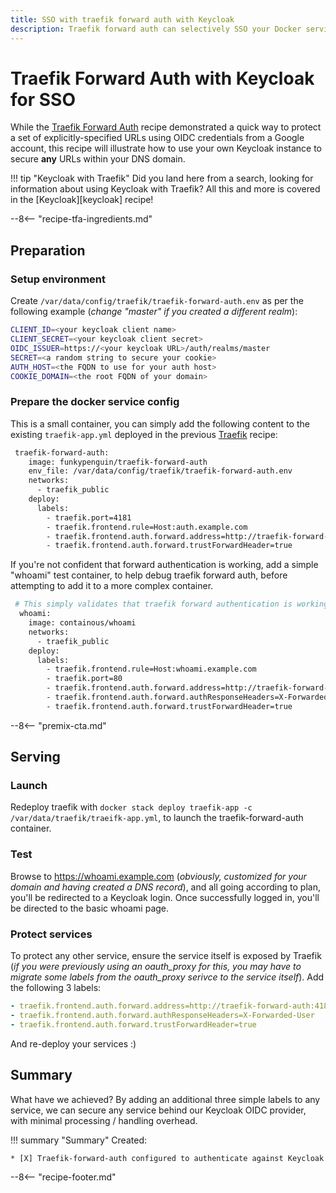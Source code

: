 ```yaml
---
title: SSO with traefik forward auth with Keycloak
description: Traefik forward auth can selectively SSO your Docker services against an authentication backend using OIDC, and Keycloak is a perfect, self-hosted match.
---
```

# Traefik Forward Auth with Keycloak for SSO

While the [Traefik Forward Auth](/docker-swarm/traefik-forward-auth/) recipe demonstrated a quick way to protect a set of explicitly-specified URLs using OIDC credentials from a Google account, this recipe will illustrate how to use your own Keycloak instance to secure **any** URLs within your DNS domain.

!!! tip "Keycloak with Traefik"
    Did you land here from a search, looking for information about using Keycloak with Traefik? All this and more is covered in the [Keycloak][keycloak] recipe!

--8<-- "recipe-tfa-ingredients.md"

## Preparation

### Setup environment

Create `/var/data/config/traefik/traefik-forward-auth.env` as per the following example (_change "master" if you created a different realm_):

```bash
CLIENT_ID=<your keycloak client name>
CLIENT_SECRET=<your keycloak client secret>
OIDC_ISSUER=https://<your keycloak URL>/auth/realms/master
SECRET=<a random string to secure your cookie>
AUTH_HOST=<the FQDN to use for your auth host>
COOKIE_DOMAIN=<the root FQDN of your domain>
```

### Prepare the docker service config

This is a small container, you can simply add the following content to the existing `traefik-app.yml` deployed in the previous [Traefik](/docker-swarm/traefik/) recipe:

```bash
 traefik-forward-auth:
    image: funkypenguin/traefik-forward-auth
    env_file: /var/data/config/traefik/traefik-forward-auth.env
    networks:
      - traefik_public
    deploy:
      labels:
        - traefik.port=4181
        - traefik.frontend.rule=Host:auth.example.com
        - traefik.frontend.auth.forward.address=http://traefik-forward-auth:4181
        - traefik.frontend.auth.forward.trustForwardHeader=true
```

If you're not confident that forward authentication is working, add a simple "whoami" test container, to help debug traefik forward auth, before attempting to add it to a more complex container.

```bash
 # This simply validates that traefik forward authentication is working
  whoami:
    image: containous/whoami
    networks:
      - traefik_public
    deploy:
      labels:
        - traefik.frontend.rule=Host:whoami.example.com
        - traefik.port=80
        - traefik.frontend.auth.forward.address=http://traefik-forward-auth:4181
        - traefik.frontend.auth.forward.authResponseHeaders=X-Forwarded-User
        - traefik.frontend.auth.forward.trustForwardHeader=true
```

--8<-- "premix-cta.md"

## Serving

### Launch

Redeploy traefik with `docker stack deploy traefik-app -c /var/data/traefik/traeifk-app.yml`, to launch the traefik-forward-auth container.

### Test

Browse to <https://whoami.example.com> (_obviously, customized for your domain and having created a DNS record_), and all going according to plan, you'll be redirected to a Keycloak login. Once successfully logged in, you'll be directed to the basic whoami page.

### Protect services

To protect any other service, ensure the service itself is exposed by Traefik (_if you were previously using an oauth_proxy for this, you may have to migrate some labels from the oauth_proxy serivce to the service itself_). Add the following 3 labels:

```yaml
- traefik.frontend.auth.forward.address=http://traefik-forward-auth:4181
- traefik.frontend.auth.forward.authResponseHeaders=X-Forwarded-User
- traefik.frontend.auth.forward.trustForwardHeader=true
```

And re-deploy your services :)

## Summary

What have we achieved? By adding an additional three simple labels to any service, we can secure any service behind our Keycloak OIDC provider, with minimal processing / handling overhead.

!!! summary "Summary"
    Created:

    * [X] Traefik-forward-auth configured to authenticate against Keycloak

[^1]: Keycloak is very powerful. You can add 2FA and all other clever things outside of the scope of this simple recipe ;)

--8<-- "recipe-footer.md"
